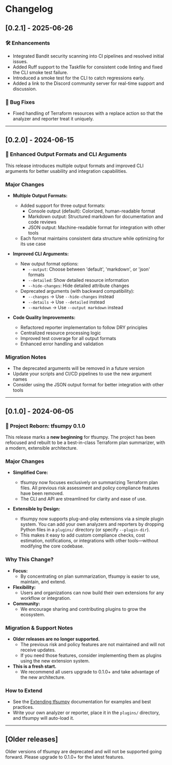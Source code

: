 # Changelog

## [0.2.1] - 2025-06-26

### 🛠 Enhancements

- Integrated Bandit security scanning into CI pipelines and resolved initial issues.
- Added Ruff support to the Taskfile for consistent code linting and fixed the CLI smoke test failure.
- Introduced a smoke test for the CLI to catch regressions early.
- Added a link to the Discord community server for real-time support and discussion.

### 🐛 Bug Fixes

- Fixed handling of Terraform resources with a replace action so that the analyzer and reporter treat it uniquely.

---

## [0.2.0] - 2024-06-15

### 🎨 Enhanced Output Formats and CLI Arguments

This release introduces multiple output formats and improved CLI arguments for better usability and integration capabilities.

### Major Changes

- **Multiple Output Formats:**
  - Added support for three output formats:
    - Console output (default): Colorized, human-readable format
    - Markdown output: Structured markdown for documentation and code reviews
    - JSON output: Machine-readable format for integration with other tools
  - Each format maintains consistent data structure while optimizing for its use case

- **Improved CLI Arguments:**
  - New output format options:
    - `--output`: Choose between 'default', 'markdown', or 'json' formats
    - `--detailed`: Show detailed resource information
    - `--hide-changes`: Hide detailed attribute changes
  - Deprecated arguments (with backward compatibility):
    - `--changes` → Use `--hide-changes` instead
    - `--details` → Use `--detailed` instead
    - `--markdown` → Use `--output markdown` instead

- **Code Quality Improvements:**
  - Refactored reporter implementation to follow DRY principles
  - Centralized resource processing logic
  - Improved test coverage for all output formats
  - Enhanced error handling and validation

### Migration Notes

- The deprecated arguments will be removed in a future version
- Update your scripts and CI/CD pipelines to use the new argument names
- Consider using the JSON output format for better integration with other tools

---

## [0.1.0] - 2024-06-05

### 🎉 Project Reborn: tfsumpy 0.1.0

This release marks a **new beginning** for tfsumpy. The project has been refocused and rebuilt to be a best-in-class Terraform plan summarizer, with a modern, extensible architecture.

### Major Changes

- **Simplified Core:**
  - tfsumpy now focuses exclusively on summarizing Terraform plan files. All previous risk assessment and policy compliance features have been removed.
  - The CLI and API are streamlined for clarity and ease of use.

- **Extensible by Design:**
  - tfsumpy now supports plug-and-play extensions via a simple plugin system. You can add your own analyzers and reporters by dropping Python files in a `plugins/` directory (or specify `--plugin-dir`).
  - This makes it easy to add custom compliance checks, cost estimation, notifications, or integrations with other tools—without modifying the core codebase.

### Why This Change?

- **Focus:**
  - By concentrating on plan summarization, tfsumpy is easier to use, maintain, and extend.
- **Flexibility:**
  - Users and organizations can now build their own extensions for any workflow or integration.
- **Community:**
  - We encourage sharing and contributing plugins to grow the ecosystem.

### Migration & Support Notes

- **Older releases are no longer supported.**
  - The previous risk and policy features are not maintained and will not receive updates.
  - If you need those features, consider implementing them as plugins using the new extension system.
- **This is a fresh start.**
  - We recommend all users upgrade to 0.1.0+ and take advantage of the new architecture.

### How to Extend

- See the [Extending tfsumpy](docs/extending.md) documentation for examples and best practices.
- Write your own analyzer or reporter, place it in the `plugins/` directory, and tfsumpy will auto-load it.

---

## [Older releases]

Older versions of tfsumpy are deprecated and will not be supported going forward. Please upgrade to 0.1.0+ for the latest features.